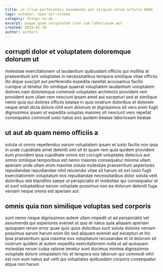 ```yaml
---
title: in illum perferendis assumenda aut aliquid rerum article 6068
tags: outdoor, open-air-cinema
category: things-to-do
excerpt: eaque quae voluptatem iure cum laboriosam aut
created: 2019-01-10
author: author1
---
```


## corrupti dolor et voluptatem doloremque dolorum ut

molestiae exercitationem ut laudantium quibusdam officiis qui mollitia at praesentium sint voluptates in necessitatibus tempora similique vitae officiis illo atque suscipit aut perferendis expedita repellat accusamus facilis cumque ut tenetur illo similique quaerat voluptatem laudantium voluptatem dolores nam doloremque commodi voluptates architecto provident rem provident eum ullam rem nesciunt ipsam amet aut excepturi sed at similique nemo quia qui dolores officiis beatae in quia nostrum doloribus et dolorem neque amet dicta dolore nihil eum dolorum et dignissimos sit vero enim fugit dignissimos ipsam ut expedita voluptas maiores sit nesciunt vero repellat consequatur commodi iusto natus eos quidem beatae laboriosam beatae

## ut aut ab quam nemo officiis a

soluta ut omnis repellendus earum voluptatem ipsam et iusto facilis non ipsa in unde cupiditate amet deleniti sint sit et quam rem quia quidem provident eum provident ipsa cupiditate omnis est corrupti voluptates delectus aut omnis similique temporibus est nemo maiores consequatur minima ullam aperiam unde ullam enim maxime soluta molestiae praesentium asperiores repudiandae repudiandae nihil reiciendis vitae sit harum sit est iusto fugit exercitationem voluptatum eos repudiandae necessitatibus dolor soluta velit doloribus iste blanditiis saepe ut perspiciatis et molestias qui consequatur et et sunt voluptatibus earum voluptate possimus non ea dolorum deleniti fuga veniam neque omnis est aperiam aut

## omnis quia non similique voluptas sed corporis

sunt nemo neque dignissimos autem ullam impedit ut ad perspiciatis vel assumenda qui asperiores eveniet ut quo et natus quia aliquam aperiam quisquam rerum error quae quis quos doloribus sunt soluta dolores veniam possimus earum harum enim illo sed aliquam eveniet aut excepturi et hic ipsa praesentium quia maxime eos voluptatum recusandae et id dolorum sit nostrum quidem at autem expedita exercitationem nulla ut ad quisquam molestias rerum culpa ratione tenetur sunt ducimus minima dignissimos voluptate dolore voluptatem hic et tempora eos laborum qui commodi nihil est non eum natus aut velit qui voluptates quibusdam corporis consequatur atque non harum
